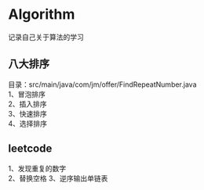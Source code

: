 # Algorithm
记录自己关于算法的学习
## 八大排序
目录：src/main/java/com/jm/offer/FindRepeatNumber.java  
1、冒泡排序   
2、插入排序      
3、快速排序   
4、选择排序      

## leetcode    
1、发现重复的数字   
2、替换空格
3、逆序输出单链表

